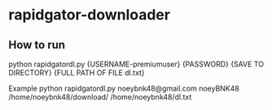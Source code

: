 # rapidgator-downloader
## How to run

python rapidgatordl.py {USERNAME-premiumuser} {PASSWORD} {SAVE TO DIRECTORY} {FULL PATH OF FILE dl.txt}

Example
python rapidgatordl.py noeybnk48<span>@<span>gmail.com noeyBNK48 /home/noeybnk48/download/ /home/noeybnk48/dl.txt
